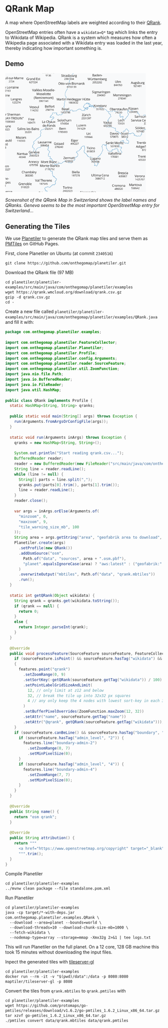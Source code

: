 # QRank Map

A map where OpenStreetMap labels are weighted according to their [QRank](https://qrank.wmcloud.org).

OpenStreetMap entries often have a `wikidata=Q*` tag which links the entry to Wikidata of Wikipedia. QRank is a system which measures how often a Wikipedia page associated with a Wikidata entry was loaded in the last year, thereby indicating how important something is.

## Demo

<img src="demo.png" width=450>

<i>Screenshot of the QRank Map in Switzerland shows the label names and QRanks. Geneva seems to be the most important OpenStreetMap entry for Switzerland...</i>

## Generating the Tiles

We use [Planetiler](https://github.com/onthegomap/planetiler) to generate the QRank map tiles and serve them as [PMTiles](https://github.com/protomaps/PMTiles) on GitHub Pages.

First, clone Planetiler on Ubuntu (at commit `2340516`)

```
git clone https://github.com/onthegomap/planetiler.git
```

Download the QRank file (97 MB)

```
cd planetiler/planetiler-examples/src/main/java/com/onthegomap/planetiler/examples
wget https://qrank.wmcloud.org/download/qrank.csv.gz
gzip -d qrank.csv.gz
cd -
```

Create a new file called `planetiler/planetiler-examples/src/main/java/com/onthegomap/planetiler/examples/QRank.java` and fill it with:

```java
package com.onthegomap.planetiler.examples;

import com.onthegomap.planetiler.FeatureCollector;
import com.onthegomap.planetiler.Planetiler;
import com.onthegomap.planetiler.Profile;
import com.onthegomap.planetiler.config.Arguments;
import com.onthegomap.planetiler.reader.SourceFeature;
import com.onthegomap.planetiler.util.ZoomFunction;
import java.nio.file.Path;
import java.io.BufferedReader;
import java.io.FileReader;
import java.util.HashMap;

public class QRank implements Profile {
  static HashMap<String, String> qranks;

  public static void main(String[] args) throws Exception {
    run(Arguments.fromArgsOrConfigFile(args));
  }

  static void run(Arguments inArgs) throws Exception {
    qranks = new HashMap<String, String>();

    System.out.println("Start reading qrank.csv...");
    BufferedReader reader;
    reader = new BufferedReader(new FileReader("src/main/java/com/onthegomap/planetiler/examples/qrank.csv"));
    String line = reader.readLine();
    while (line != null) {
      String[] parts = line.split(",");
      qranks.put(parts[0].trim(), parts[1].trim());
      line = reader.readLine();
    }
    reader.close();

    var args = inArgs.orElse(Arguments.of(
      "minzoom", 0,
      "maxzoom", 9,
      "tile_warning_size_mb", 100
    ));
    String area = args.getString("area", "geofabrik area to download", "monaco");
    Planetiler.create(args)
      .setProfile(new QRank())
      .addOsmSource("osm",
        Path.of("data", "sources", area + ".osm.pbf"),
        "planet".equalsIgnoreCase(area) ? "aws:latest" : ("geofabrik:" + area)
      )
      .overwriteOutput("mbtiles", Path.of("data", "qrank.mbtiles"))
      .run();
  }

  static int getQRank(Object wikidata) {
    String qrank = qranks.get(wikidata.toString());
    if (qrank == null) {
      return 0;
    }
    else {
      return Integer.parseInt(qrank);
    }
  }

  @Override
  public void processFeature(SourceFeature sourceFeature, FeatureCollector features) {
    if (sourceFeature.isPoint() && sourceFeature.hasTag("wikidata") && sourceFeature.hasTag("name"))
    {
      features.point("qrank")
        .setZoomRange(0, 9)
        .setSortKey(-getQRank(sourceFeature.getTag("wikidata")) / 100)
        .setPointLabelGridSizeAndLimit(
          12, // only limit at z12 and below
          32, // break the tile up into 32x32 px squares
          4 // any only keep the 4 nodes with lowest sort-key in each 32px square
        )
        .setBufferPixelOverrides(ZoomFunction.maxZoom(12, 32))
        .setAttr("name", sourceFeature.getTag("name"))
        .setAttr("@qrank", getQRank(sourceFeature.getTag("wikidata")));
    }
    if (sourceFeature.canBeLine() && sourceFeature.hasTag("boundary", "administrative") && sourceFeature.hasTag("admin_level")) {
      if (sourceFeature.hasTag("admin_level", "2")) {
        features.line("boundary-admin-2")
          .setZoomRange(0, 7)
          .setMinPixelSize(0);
      }
      if (sourceFeature.hasTag("admin_level", "4")) {
        features.line("boundary-admin-4")
          .setZoomRange(7, 7)
          .setMinPixelSize(0);
      }
    }
  }

  @Override
  public String name() {
    return "osm qrank";
  }

  @Override
  public String attribution() {
    return """
      <a href="https://www.openstreetmap.org/copyright" target="_blank">&copy; OpenStreetMap contributors</a>
      """.trim();
  }
}
```

Compile Planetiler

```
cd planetiler/planetiler-examples
../mvnw clean package --file standalone.pom.xml
```

Run Planetiler

```
cd planetiler/planetiler-examples
java -cp target/*-with-deps.jar com.onthegomap.planetiler.examples.QRank \
  --download --area=planet --bounds=world \
  --download-threads=10 --download-chunk-size-mb=1000 \
  --fetch-wikidata \
  --nodemap-type=array --storage=mmap -Xmx32g 2>&1 | tee logs.txt
```

This will run Planetiler on the full planet. On a 12 core, 128 GB machine this took 15 minutes without downloading the input files.

Inpect the generated tiles with [tileserver-gl](https://github.com/maptiler/tileserver-gl)

```
cd planetiler/planetiler-examples
docker run --rm -it -v "$(pwd)/data":/data -p 8080:8080 maptiler/tileserver-gl -p 8080
```

Convert the tiles from `qrank.mbtiles` to `qrank.pmtiles` with

```
cd planetiler/planetiler-examples
wget https://github.com/protomaps/go-pmtiles/releases/download/v1.6.2/go-pmtiles_1.6.2_Linux_x86_64.tar.gz
tar xzvf go-pmtiles_1.6.2_Linux_x86_64.tar.gz
./pmtiles convert data/qrank.mbtiles data/qrank.pmtiles
```